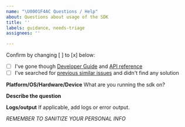 ```yaml
---
name: "\U0001F4AC Questions / Help"
about: Questions about usage of the SDK
title: ''
labels: guidance, needs-triage
assignees: ''

---
```


Confirm by changing [ ] to [x] below:
- [ ] I've gone though [Developer Guide](https://docs.aws.amazon.com/iot/latest/developerguide/iot-sdks.html#iot-javascript-sdk) and [API reference](https://docs.aws.amazon.com/iot/latest/apireference/Welcome.html)
- [ ] I've searched for [previous similar issues](https://github.com/aws/aws-iot-device-sdk-js/issues) and didn't find any solution

**Platform/OS/Hardware/Device**
What are you running the sdk on?

**Describe the question**

**Logs/output**
If applicable, add logs or error output.

*REMEMBER TO SANITIZE YOUR PERSONAL INFO*